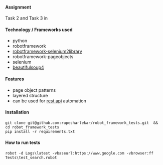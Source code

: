 #### Assignment
Task 2 and Task 3 in  
 
#### Technology / Frameworks used
- python
- robotframework
- [robotframework-selenium2library](https://github.com/robotframework/Selenium2Library)
- robotframework-pageobjects
- selenium
- [beautifulsoup4](https://www.crummy.com/software/BeautifulSoup/bs4/doc/)

#### Features
- page object patterns
- layered structure
- can be used for [rest api](https://github.com/bulkan/robotframework-requests) automation

#### Installation
`git clone git@github.com:rupesharlekar/robot_framework_tests.git  && cd robot_framework_tests`  
`pip install -r requirements.txt`

#### How to run tests
`robot -d Logs\latest -vbaseurl:https://www.google.com -vbrowser:ff Tests\test_search.robot`
